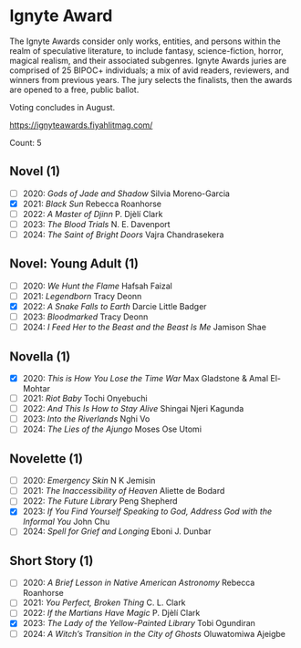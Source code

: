 # Ignyte Award

The Ignyte Awards consider only works, entities, and persons within the realm
of speculative literature, to include fantasy, science-fiction, horror,
magical realism, and their associated subgenres. Ignyte Awards juries are
comprised of 25 BIPOC+ individuals; a mix of avid readers, reviewers, and
winners from previous years. The jury selects the finalists, then the awards
are opened to a free, public ballot.

Voting concludes in August.

https://ignyteawards.fiyahlitmag.com/

Count: 5

## Novel (1)

- [ ] 2020: _Gods of Jade and Shadow_ Silvia Moreno-Garcia
- [x] 2021: _Black Sun_ Rebecca Roanhorse
- [ ] 2022: _A Master of Djinn_ P. Djèlí Clark
- [ ] 2023: _The Blood Trials_ N. E. Davenport
- [ ] 2024: _The Saint of Bright Doors_ Vajra Chandrasekera

## Novel: Young Adult (1)

- [ ] 2020: _We Hunt the Flame_ Hafsah Faizal
- [ ] 2021: _Legendborn_ Tracy Deonn
- [x] 2022: _A Snake Falls to Earth_ Darcie Little Badger
- [ ] 2023: _Bloodmarked_ Tracy Deonn
- [ ] 2024: _I Feed Her to the Beast and the Beast Is Me_ Jamison Shae

## Novella (1)

- [x] 2020: _This is How You Lose the Time War_ Max Gladstone & Amal El-Mohtar
- [ ] 2021: _Riot Baby_ Tochi Onyebuchi
- [ ] 2022: _And This Is How to Stay Alive_ Shingai Njeri Kagunda
- [ ] 2023: _Into the Riverlands_ Nghi Vo
- [ ] 2024: _The Lies of the Ajungo_ Moses Ose Utomi

## Novelette (1)

- [ ] 2020: _Emergency Skin_ N K Jemisin
- [ ] 2021: _The Inaccessibility of Heaven_ Aliette de Bodard
- [ ] 2022: _The Future Library_ Peng Shepherd
- [x] 2023: _If You Find Yourself Speaking to God, Address God with the Informal You_ John Chu
- [ ] 2024: _Spell for Grief and Longing_ Eboni J. Dunbar

## Short Story (1)

- [ ] 2020: _A Brief Lesson in Native American Astronomy_ Rebecca Roanhorse
- [ ] 2021: _You Perfect, Broken Thing_ C. L. Clark
- [ ] 2022: _If the Martians Have Magic_ P. Djèlí Clark
- [x] 2023: _The Lady of the Yellow-Painted Library_ Tobi Ogundiran
- [ ] 2024: _A Witch’s Transition in the City of Ghosts_ Oluwatomiwa Ajeigbe
